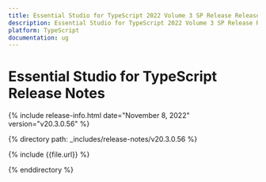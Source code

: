 ```yaml
---
title: Essential Studio for TypeScript 2022 Volume 3 SP Release Release Notes  
description: Essential Studio for TypeScript 2022 Volume 3 SP Release Release Notes  
platform: TypeScript
documentation: ug
---
```


# Essential Studio for TypeScript  Release Notes  

{% include release-info.html date="November 8, 2022"  version="v20.3.0.56" %} 

{% directory path: _includes/release-notes/v20.3.0.56 %}

{% include {{file.url}} %}

{% enddirectory %}
